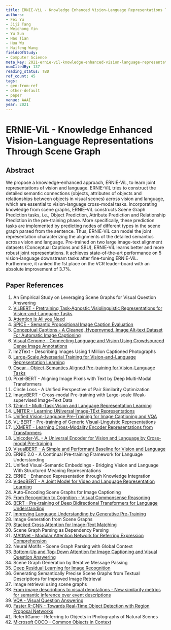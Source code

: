 ```yaml
---
title: ERNIE-ViL - Knowledge Enhanced Vision-Language Representations Through Scene Graph
authors:
- Fei Yu
- Jiji Tang
- Weichong Yin
- Yu Sun
- Hao Tian
- Hua Wu
- Haifeng Wang
fieldsOfStudy:
- Computer Science
meta_key: 2021-ernie-vil-knowledge-enhanced-vision-language-representations-through-scene-graph
numCitedBy: 137
reading_status: TBD
ref_count: 45
tags:
- gen-from-ref
- other-default
- paper
venue: AAAI
year: 2021
---
```


# ERNIE-ViL - Knowledge Enhanced Vision-Language Representations Through Scene Graph

## Abstract

We propose a knowledge-enhanced approach, ERNIE-ViL, to learn joint representations of vision and language. ERNIE-ViL tries to construct the detailed semantic connections (objects, attributes of objects and relationships between objects in visual scenes) across vision and language, which are essential to vision-language cross-modal tasks. Incorporating knowledge from scene graphs, ERNIE-ViL constructs Scene Graph Prediction tasks, i.e., Object Prediction, Attribute Prediction and Relationship Prediction in the pre-training phase. More specifically, these prediction tasks are implemented by predicting nodes of different types in the scene graph parsed from the sentence. Thus, ERNIE-ViL can model the joint representation characterizing the alignments of the detailed semantics across vision and language. Pre-trained on two large image-text alignment datasets (Conceptual Captions and SBU), ERNIE-ViL learns better and more robust joint representations. It achieves state-of-the-art performance on 5 vision-language downstream tasks after fine-tuning ERNIE-ViL. Furthermore, it ranked the 1st place on the VCR leader-board with an absolute improvement of 3.7%.

## Paper References

1. An Empirical Study on Leveraging Scene Graphs for Visual Question Answering
2. [ViLBERT - Pretraining Task-Agnostic Visiolinguistic Representations for Vision-and-Language Tasks](2019-vilbert-pretraining-task-agnostic-visiolinguistic-representations-for-vision-and-language-tasks)
3. [Attention is All you Need](2017-transformer.md)
4. [SPICE - Semantic Propositional Image Caption Evaluation](2016-spice-semantic-propositional-image-caption-evaluation)
5. [Conceptual Captions - A Cleaned, Hypernymed, Image Alt-text Dataset For Automatic Image Captioning](2018-conceptual-captions-a-cleaned-hypernymed-image-alt-text-dataset-for-automatic-image-captioning)
6. [Visual Genome - Connecting Language and Vision Using Crowdsourced Dense Image Annotations](2016-visual-genome-connecting-language-and-vision-using-crowdsourced-dense-image-annotations)
7. Im2Text - Describing Images Using 1 Million Captioned Photographs
8. [Large-Scale Adversarial Training for Vision-and-Language Representation Learning](2020-large-scale-adversarial-training-for-vision-and-language-representation-learning)
9. [Oscar - Object-Semantics Aligned Pre-training for Vision-Language Tasks](2020-oscar-object-semantics-aligned-pre-training-for-vision-language-tasks)
10. Pixel-BERT - Aligning Image Pixels with Text by Deep Multi-Modal Transformers
11. Circle Loss - A Unified Perspective of Pair Similarity Optimization
12. ImageBERT - Cross-modal Pre-training with Large-scale Weak-supervised Image-Text Data
13. [12-in-1 - Multi-Task Vision and Language Representation Learning](2020-12-in-1-multi-task-vision-and-language-representation-learning)
14. [UNITER - Learning UNiversal Image-TExt Representations](2019-uniter-learning-universal-image-text-representations)
15. [Unified Vision-Language Pre-Training for Image Captioning and VQA](2020-unified-vision-language-pre-training-for-image-captioning-and-vqa)
16. [VL-BERT - Pre-training of Generic Visual-Linguistic Representations](2020-vl-bert-pre-training-of-generic-visual-linguistic-representations)
17. [LXMERT - Learning Cross-Modality Encoder Representations from Transformers](2019-lxmert-learning-cross-modality-encoder-representations-from-transformers)
18. [Unicoder-VL - A Universal Encoder for Vision and Language by Cross-modal Pre-training](2020-unicoder-vl-a-universal-encoder-for-vision-and-language-by-cross-modal-pre-training)
19. [VisualBERT - A Simple and Performant Baseline for Vision and Language](2019-visualbert-a-simple-and-performant-baseline-for-vision-and-language)
20. ERNIE 2.0 - A Continual Pre-training Framework for Language Understanding
21. Unified Visual-Semantic Embeddings - Bridging Vision and Language With Structured Meaning Representations
22. ERNIE - Enhanced Representation through Knowledge Integration
23. [VideoBERT - A Joint Model for Video and Language Representation Learning](2019-videobert-a-joint-model-for-video-and-language-representation-learning)
24. Auto-Encoding Scene Graphs for Image Captioning
25. [From Recognition to Cognition - Visual Commonsense Reasoning](2019-from-recognition-to-cognition-visual-commonsense-reasoning)
26. [BERT - Pre-training of Deep Bidirectional Transformers for Language Understanding](2019-bert.md)
27. [Improving Language Understanding by Generative Pre-Training](2018-improving-language-understanding-by-generative-pre-training)
28. Image Generation from Scene Graphs
29. [Stacked Cross Attention for Image-Text Matching](2018-stacked-cross-attention-for-image-text-matching)
30. Scene Graph Parsing as Dependency Parsing
31. [MAttNet - Modular Attention Network for Referring Expression Comprehension](2018-mattnet-modular-attention-network-for-referring-expression-comprehension)
32. Neural Motifs - Scene Graph Parsing with Global Context
33. [Bottom-Up and Top-Down Attention for Image Captioning and Visual Question Answering](2018-bottom-up-and-top-down-attention-for-image-captioning-and-visual-question-answering)
34. Scene Graph Generation by Iterative Message Passing
35. [Deep Residual Learning for Image Recognition](2015-resnet.md)
36. Generating Semantically Precise Scene Graphs from Textual Descriptions for Improved Image Retrieval
37. Image retrieval using scene graphs
38. [From image descriptions to visual denotations - New similarity metrics for semantic inference over event descriptions](2014-from-image-descriptions-to-visual-denotations-new-similarity-metrics-for-semantic-inference-over-event-descriptions)
39. [VQA - Visual Question Answering](2015-vqa-visual-question-answering)
40. [Faster R-CNN - Towards Real-Time Object Detection with Region Proposal Networks](2015-faster-r-cnn-towards-real-time-object-detection-with-region-proposal-networks)
41. ReferItGame - Referring to Objects in Photographs of Natural Scenes
42. [Microsoft COCO - Common Objects in Context](2014-microsoft-coco-common-objects-in-context)
